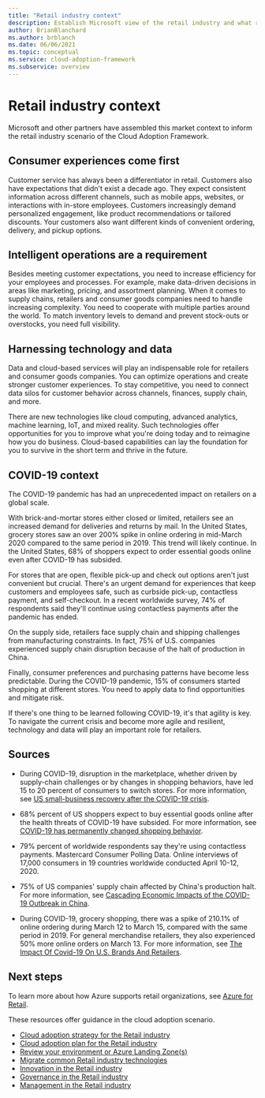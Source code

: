 ```yaml
---
title: "Retail industry context"
description: Establish Microsoft view of the retail industry and what roles Azure and other technologies can play in modern retail.
author: BrianBlanchard
ms.author: brblanch
ms.date: 06/06/2021
ms.topic: conceptual
ms.service: cloud-adoption-framework
ms.subservice: overview
---
```


# Retail industry context

Microsoft and other partners have assembled this market context to inform the retail industry scenario of the Cloud Adoption Framework.

## Consumer experiences come first

Customer service has always been a differentiator in retail. Customers also have expectations that didn't exist a decade ago. They expect consistent information across different channels, such as mobile apps, websites, or interactions with in-store employees. Customers increasingly demand personalized engagement, like product recommendations or tailored discounts. Your customers also want different kinds of convenient ordering, delivery, and pickup options.

## Intelligent operations are a requirement

Besides meeting customer expectations, you need to increase efficiency for your employees and processes. For example, make data-driven decisions in areas like marketing, pricing, and assortment planning. When it comes to supply chains, retailers and consumer goods companies need to handle increasing complexity. You need to cooperate with multiple parties around the world. To match inventory levels to demand and prevent stock-outs or overstocks, you need full visibility.

## Harnessing technology and data

Data and cloud-based services will play an indispensable role for retailers and consumer goods companies. You can optimize operations and create stronger customer experiences. To stay competitive, you need to connect data silos for customer behavior across channels, finances, supply chain, and more.

There are new technologies like cloud computing, advanced analytics, machine learning, IoT, and mixed reality. Such technologies offer opportunities for you to improve what you're doing today and to reimagine how you do business. Cloud-based capabilities can lay the foundation for you to survive in the short term and thrive in the future.

## COVID-19 context

The COVID-19 pandemic has had an unprecedented impact on retailers on a global scale.

With brick-and-mortar stores either closed or limited, retailers see an increased demand for deliveries and returns by mail. In the United States, grocery stores saw an over 200% spike in online ordering in mid-March 2020 compared to the same period in 2019. This trend will likely continue. In the United States, 68% of shoppers expect to order essential goods online even after COVID-19 has subsided.

For stores that are open, flexible pick-up and check out options aren't just convenient but crucial. There's an urgent demand for experiences that keep customers and employees safe, such as curbside pick-up, contactless payment, and self-checkout. In a recent worldwide survey, 74% of respondents said they'll continue using contactless payments after the pandemic has ended.

On the supply side, retailers face supply chain and shipping challenges from manufacturing constraints. In fact, 75% of U.S. companies experienced supply chain disruption because of the halt of production in China.

Finally, consumer preferences and purchasing patterns have become less predictable. During the COVID-19 pandemic, 15% of consumers started shopping at different stores. You need to apply data to find opportunities and mitigate risk.

If there's one thing to be learned following COVID-19, it's that agility is key. To navigate the current crisis and become more agile and resilient, technology and data will play an important role for retailers.

## Sources

- During COVID-19, disruption in the marketplace, whether driven by supply-chain challenges or by changes in shopping behaviors, have led 15 to 20 percent of consumers to switch stores. For more information, see [US small-business recovery after the COVID-19 crisis](https://www.mckinsey.com/industries/public-sector/our-insights/us-small-business-recovery-after-the-covid-19-crisis).

- 68% percent of US shoppers expect to buy essential goods online after the health threats of COVID-19 have subsided. For more information, see [COVID-19 has permanently changed shopping behavior](https://www.zdnet.com/article/covid-19-has-permanently-changed-shopping-behavior).

- 79% percent of worldwide respondents say they're using contactless payments. Mastercard Consumer Polling Data. Online interviews of 17,000 consumers in 19 countries worldwide conducted April 10-12, 2020.

- 75% of US companies' supply chain affected by China's production halt. For more information, see [Cascading Economic Impacts of the COVID-19 Outbreak in China](https://www.uscc.gov/sites/default/files/2020-04/Cascading_Economic_Impacts_of_the_Novel_Coronavirus_April_21_2020.pdf).

- During COVID-19, grocery shopping, there was a spike of 210.1% of online ordering during March 12 to March 15, compared with the same period in 2019. For general merchandise retailers, they also experienced 50% more online orders on March 13. For more information, see [The Impact Of Covid-19 On U.S. Brands And Retailers](https://www.forbes.com/sites/jasongoldberg/2020/03/29/the-impact-of-covid-19-on-us-brands-and-retailers/#55642cb71452).

## Next steps

To learn more about how Azure supports retail organizations, see [Azure for Retail](./retail-azure-advantages.md).

These resources offer guidance in the cloud adoption scenario.

- [Cloud adoption strategy for the Retail industry](./strategy.md)
- [Cloud adoption plan for the Retail industry](./plan.md)
- [Review your environment or Azure Landing Zone(s)](./ready.md)
- [Migrate common Retail industry technologies](./migrate.md)
- [Innovation in the Retail industry](./innovate.md)
- [Governance in the Retail industry](./govern.md)
- [Management in the Retail industry](./manage.md)
